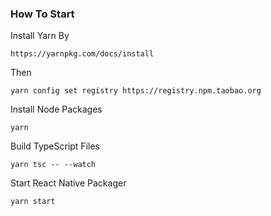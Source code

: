 ### How To Start


Install Yarn By

```
https://yarnpkg.com/docs/install
```

Then

```shell
yarn config set registry https://registry.npm.taobao.org
```

Install Node Packages

```shell
yarn
```

Build TypeScript Files

```shell
yarn tsc -- --watch
```
Start React Native Packager

```shell
yarn start
```

